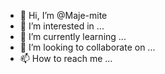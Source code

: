 - 👋 Hi, I’m @Maje-mite
- 👀 I’m interested in ...
- 🌱 I’m currently learning ...
- 💞️ I’m looking to collaborate on ...
- 📫 How to reach me ...

<!---
Maje-mite/Maje-mite is a ✨ special ✨ repository because its `README.md` (this file) appears on your GitHub profile.
You can click the Preview link to take a look at your changes.
--->
